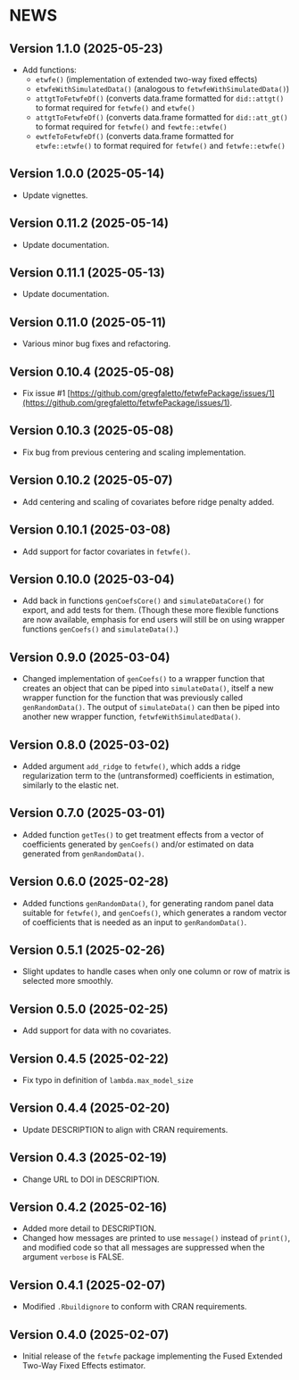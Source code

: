 # NEWS

## Version 1.1.0 (2025-05-23)

- Add functions:
  * `etwfe()` (implementation of extended two-way fixed effects)
  * `etwfeWithSimulatedData()` (analogous to `fetwfeWithSimulatedData()`)
  * `attgtToFetwfeDf()` (converts data.frame formatted for `did::attgt()` to format required for `fetwfe()` and `etwfe()`
  * `attgtToFetwfeDf()` (converts data.frame formatted for `did::att_gt()` to format required for `fetwfe()` and `fewtfe::etwfe()`
  * `ewtfeToFetwfeDf()` (converts data.frame formatted for `etwfe::etwfe()` to format required for `fetwfe()` and `fetwfe::etwfe()`

## Version 1.0.0 (2025-05-14)

- Update vignettes.

## Version 0.11.2 (2025-05-14)

- Update documentation.

## Version 0.11.1 (2025-05-13)

- Update documentation.

## Version 0.11.0 (2025-05-11)

- Various minor bug fixes and refactoring.

## Version 0.10.4 (2025-05-08)

- Fix issue #1 [https://github.com/gregfaletto/fetwfePackage/issues/1](https://github.com/gregfaletto/fetwfePackage/issues/1).

## Version 0.10.3 (2025-05-08)

- Fix bug from previous centering and scaling implementation.

## Version 0.10.2 (2025-05-07)

- Add centering and scaling of covariates before ridge penalty added.

## Version 0.10.1 (2025-03-08)

- Add support for factor covariates in `fetwfe()`.

## Version 0.10.0 (2025-03-04)

- Add back in functions `genCoefsCore()` and `simulateDataCore()` for export, and add tests for them. (Though these more flexible functions are now available, emphasis for end users will still be on using wrapper functions `genCoefs()` and `simulateData()`.)

## Version 0.9.0 (2025-03-04)

- Changed implementation of `genCoefs()` to a wrapper function that creates an object that can be piped into `simulateData()`, itself a new wrapper function for the function that was previously called `genRandomData()`. The output of `simulateData()` can then be piped into another new wrapper function, `fetwfeWithSimulatedData()`.

## Version 0.8.0 (2025-03-02)

- Added argument `add_ridge` to `fetwfe()`, which adds a ridge regularization term to the (untransformed) coefficients in estimation, similarly to the elastic net.

## Version 0.7.0 (2025-03-01)

- Added function `getTes()` to get treatment effects from a vector of coefficients generated by `genCoefs()` and/or estimated on data generated from `genRandomData()`.

## Version 0.6.0 (2025-02-28)

- Added functions `genRandomData()`, for generating random panel data suitable for `fetwfe()`, and `genCoefs()`, which generates a random vector of coefficients that is needed as an input to `genRandomData()`.

## Version 0.5.1 (2025-02-26)

- Slight updates to handle cases when only one column or row of matrix is selected more smoothly.

## Version 0.5.0 (2025-02-25)

- Add support for data with no covariates.

## Version 0.4.5 (2025-02-22)

- Fix typo in definition of `lambda.max_model_size`

## Version 0.4.4 (2025-02-20)

- Update DESCRIPTION to align with CRAN requirements.

## Version 0.4.3 (2025-02-19)

- Change URL to DOI in DESCRIPTION.

## Version 0.4.2 (2025-02-16)

- Added more detail to DESCRIPTION.
- Changed how messages are printed to use `message()` instead of `print()`, and modified code so that all messages are suppressed when the argument `verbose` is FALSE.

## Version 0.4.1 (2025-02-07)

- Modified `.Rbuildignore` to conform with CRAN requirements.

## Version 0.4.0 (2025-02-07)

- Initial release of the `fetwfe` package implementing the Fused Extended Two-Way Fixed Effects estimator.